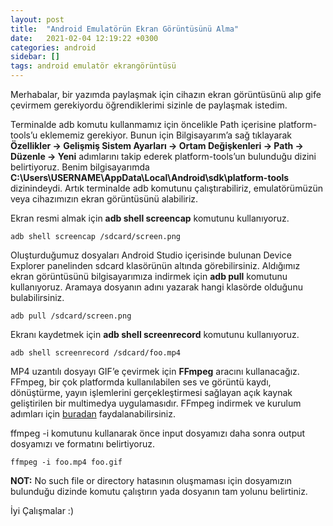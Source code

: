 ```yaml
---
layout: post
title:  "Android Emulatörün Ekran Görüntüsünü Alma"
date:   2021-02-04 12:19:22 +0300
categories: android 
sidebar: []
tags: android emulatör ekrangörüntüsü
---
```


Merhabalar, bir yazımda paylaşmak için cihazın ekran görüntüsünü alıp gife çevirmem gerekiyordu öğrendiklerimi sizinle de paylaşmak istedim.

Terminalde adb komutu kullanmamız için öncelikle Path içerisine platform-tools’u eklememiz gerekiyor. Bunun için Bilgisayarım’a sağ tıklayarak **Özellikler -> Gelişmiş Sistem Ayarları -> Ortam Değişkenleri -> Path -> Düzenle -> Yeni** adımlarını takip ederek platform-tools’un bulunduğu dizini belirtiyoruz. Benim bilgisayarımda **C:\Users\USERNAME\AppData\Local\Android\sdk\platform-tools** dizinindeydi. Artık terminalde adb komutunu çalıştırabiliriz, emulatörümüzün veya cihazımızın ekran görüntüsünü alabiliriz.

Ekran resmi almak için **adb shell screencap** komutunu kullanıyoruz.

```
adb shell screencap /sdcard/screen.png
```

Oluşturduğumuz dosyaları Android Studio içerisinde bulunan Device Explorer panelinden sdcard klasörünün altında görebilirsiniz.
Aldığımız ekran görüntüsünü bilgisayarımıza indirmek için **adb pull** komutunu kullanıyoruz. Aramaya dosyanın adını yazarak hangi klasörde olduğunu bulabilirsiniz.

```
adb pull /sdcard/screen.png
```

Ekranı kaydetmek için **adb shell screenrecord** komutunu kullanıyoruz.

```
adb shell screenrecord /sdcard/foo.mp4
```

MP4 uzantılı dosyayı GIF’e çevirmek için **FFmpeg** aracını kullanacağız. FFmpeg, bir çok platformda kullanılabilen ses ve görüntü kaydı, dönüştürme, yayın işlemlerini gerçekleştirmesi sağlayan açık kaynak geliştirilen bir multimedya uygulamasıdır. FFmpeg indirmek ve kurulum adımları için [buradan](https://github.com/adaptlearning/adapt_authoring/wiki/Installing-FFmpeg) faydalanabilirsiniz.

ffmpeg -i komutunu kullanarak önce input dosyamızı daha sonra output dosyamızı ve formatını belirtiyoruz.

```
ffmpeg -i foo.mp4 foo.gif
```

**NOT:** No such file or directory hatasının oluşmaması için dosyamızın bulunduğu dizinde komutu çalıştırın yada dosyanın tam yolunu belirtiniz.

İyi Çalışmalar :)